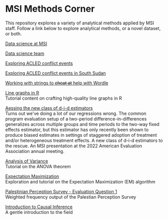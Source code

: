 # MSI Methods Corner

This repository explores a variety of analytical methods applied by MSI staff. Follow a link below to explore analytical methods, or a novel dataset, or both.

[Data science at MSI](https://managementsystemsintl.github.io/methods-corner/Data%20science%20team/Data%20science%20team%20(SEA%20retreat%2012-7-22).html)

[Data science team](https://managementsystemsintl.github.io/methods-corner/Data%20science%20team/Data%20science%20team%20(all%20staff%201-9-23).html)

[Exploring ACLED conflict events](https://managementsystemsintl.github.io/methods-corner/Exploring%20ACLED/ExploringACLED2.html)

[Exploring ACLED conflict events in South Sudan](https://managementsystemsintl.github.io/methods-corner/SouthSudan/SouthSudan_conflict.html)

[Working with strings to ~~cheat at~~ help with Wordle](https://managementsystemsintl.github.io/methods-corner/Wordle/wordle.html)

[Line graphs in R](https://managementsystemsintl.github.io/methods-corner/Line%20graphs%20in%20Stata%2C%20R/figure_customization.html)\
Tutorial content on crafting high-quality line graphs in R

[Aessing the new class of d-i-d estimators](https://managementsystemsintl.github.io/methods-corner/new%20d-i-d%20estimators/AEA%202022/AEA%202022%20slides.html)\
Turns out we've doing a lot of our regressions wrong. The common program evaluation setup of a two-period difference-in-differences generalizes across multiple groups and time periods to the two-way fixed effects estimator, but this estimator has only recently been shown to produce biased estimates in settings of staggered adoption of treatment and/or heterogeneous treatment effects. A new class of d-i-d estimators to the rescue. An MSI presentation at the 2022 American Evaluation Association annual meeting.

[Analysis of Variance](https://managementsystemsintl.github.io/methods-corner/statistical%20trainings/anova/anova%20demo.html)\
Tutorial on the ANOVA theorem

[Expectation Maximization](https://ManagementSystemsIntl.github.io/methods-corner/statistical%20trainings/em/em%20demo%20(12%20Apr%202023).html)  
Exploration and tutorial on the Expectation Maximization (EM) algorithm

[Palestinian Perception Survey - Evaluation Question 1](https://managementsystemsintl.github.io/methods-corner/Perception%20survey/04.1%20Palestinian%20Perception%20Study%20-%20Eval%20Q1%20frequencies.html)  
Weighted frequency output of the Palestian Perception Survey

[Introduction to Causal Inference](https://managementsystemsintl.github.io/methods-corner/Introduction%20to%20Casual%20Inference/Introduction_to_Causal_Inference.html)  
A gentle introduction to the field





